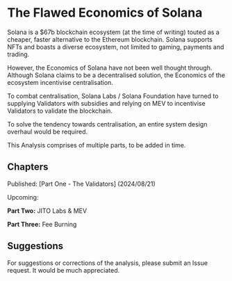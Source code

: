# The Flawed Economics of Solana

Solana is a $67b blockchain ecosystem (at the time of writing) touted as a cheaper, faster alternative to the Ethereum blockchain. Solana supports NFTs and boasts a diverse ecosystem, not limited to gaming, payments and trading.

However, the Economics of Solana have not been well thought through. Although Solana claims to be a decentralised solution, the Economics of the ecosystem incentivise centralisation.

To combat centralisation, Solana Labs / Solana Foundation have turned to supplying Validators with subsidies and relying on MEV to incentivise Validators to validate the blockchain.

To solve the tendency towards centralisation, an entire system design overhaul would be required.

This Analysis comprises of multiple parts, to be added in time.

## Chapters

Published:
[Part One - The Validators]  (2024/08/21)


Upcoming:

**Part Two:** JITO Labs & MEV

**Part Three:** Fee Burning

## Suggestions

For suggestions or corrections of the analysis, please submit an Issue request. It would be much appreciated.
